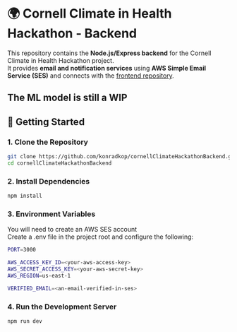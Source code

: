 # 🌍 Cornell Climate in Health Hackathon - Backend

This repository contains the **Node.js/Express backend** for the Cornell Climate in Health Hackathon project.  
It provides **email and notification services** using **AWS Simple Email Service (SES)** and connects with the [frontend repository](https://github.com/konradkop/cornellClimateHackathon).  

The ML model is still a WIP
---

## 🚀 Getting Started

### 1. Clone the Repository
```bash
git clone https://github.com/konradkop/cornellClimateHackathonBackend.git
cd cornellClimateHackathonBackend
```

### 2. Install Dependencies
```bash
npm install
```

### 3. Environment Variables
You will need to create an AWS SES account
<br>
Create a .env file in the project root and configure the following:
```bash
PORT=3000

AWS_ACCESS_KEY_ID=<your-aws-access-key>
AWS_SECRET_ACCESS_KEY=<your-aws-secret-key>
AWS_REGION=us-east-1

VERIFIED_EMAIL=<an-email-verified-in-ses>
```

### 4. Run the Development Server
```bash
npm run dev
```
